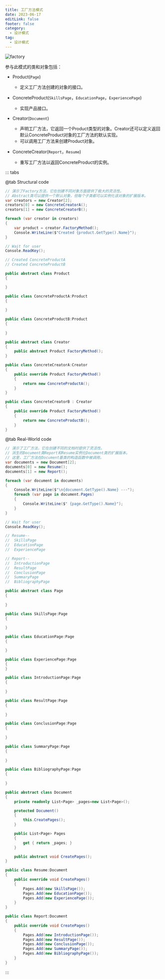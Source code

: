 ```yaml
---
title: 工厂方法模式
date: 2023-06-17
editLink: false
footer: false
category:
  - 设计模式
tag:
  - 设计模式
---
```


![factory](https://nas.ilyl.life:8092/design-pattern/factory.png)

参与此模式的类和对象包括：

- Product(`Page`)
  - 定义工厂方法创建的对象的接口。

- ConcreteProduct(`SkillsPage`，`EducationPage`，`ExperiencePage`)
  - 实现产品接口。

- Creator(`Document`)
  - 声明工厂方法，它返回一个Product类型的对象。Creator还可以定义返回默认ConcreteProduct对象的工厂方法的默认实现。
  - 可以调用工厂方法来创建Product对象。

- ConcreteCreator(`Report`，`Resume`)

  - 重写工厂方法以返回ConcreteProduct的实例。

::: tabs

@tab Structural code

```cs
// 演示了Factory方法，它在创建不同对象方面提供了极大的灵活性。
// Abstract类可以提供一个默认对象，但每个子类都可以实例化该对象的扩展版本。
var creators = new Creator[2];
creators[0] = new ConcreteCreatorA();
creators[1] = new ConcreteCreatorB();

foreach (var creator in creators)
{
    var product = creator.FactoryMethod();
    Console.WriteLine($"Created {product.GetType().Name}");
}

// Wait for user
Console.ReadKey();

// Created ConcreteProductA
// Created ConcreteProductB

public abstract class Product
{

}

public class ConcreteProductA:Product
{
    
}

public class ConcreteProductB:Product
{
    
}

public abstract class Creator
{
    public abstract Product FactoryMethod();
}

public class ConcreteCreatorA:Creator
{
    public override Product FactoryMethod()
    {
        return new ConcreteProductA();
    }
}

public class ConcreteCreatorB : Creator
{
    public override Product FactoryMethod()
    {
        return new ConcreteProductB();
    }
}
```

@tab Real-World code

```cs
// 演示了工厂方法，它在创建不同的文档时提供了灵活性。
// 派生的Document类Report和Resume实例化Document类的扩展版本。
// 这里，工厂方法在Document基类的构造函数中被调用。
var documents = new Document[2];
documents[0] = new Resume();
documents[1] = new Report();

foreach (var document in documents)
{
    Console.WriteLine($"\n{document.GetType().Name} ---");
    foreach (var page in document.Pages)
    {
        Console.WriteLine($" {page.GetType().Name}");
    }
}

// Wait for user
Console.ReadKey();

// Resume--
//  SkillsPage
//  EducationPage
//  ExperiencePage

// Report--
//  IntroductionPage
//  ResultPage
//  ConclusionPage
//  SummaryPage
//  BibliographyPage

public abstract class Page
{
    
}

public class SkillsPage:Page
{
    
}

public class EducationPage:Page
{

}

public class ExperiencePage:Page
{
}

public class IntroductionPage:Page
{
    
}

public class ResultPage:Page
{
    
}

public class ConclusionPage:Page
{
    
}

public class SummaryPage:Page
{
    
}

public class BibliographyPage:Page
{
    
}

public abstract class Document
{
    private readonly List<Page> _pages=new List<Page>();

    protected Document()
    {
        this.CreatePages();
    }

    public List<Page> Pages
    {
        get { return _pages; }
    }

    public abstract void CreatePages();
}

public class Resume:Document
{
    public override void CreatePages()
    {
        Pages.Add(new SkillsPage());
        Pages.Add(new EducationPage());
        Pages.Add(new ExperiencePage());
    }
}

public class Report:Document
{
    public override void CreatePages()
    {
        Pages.Add(new IntroductionPage());
        Pages.Add(new ResultPage());
        Pages.Add(new ConclusionPage());
        Pages.Add(new SummaryPage());
        Pages.Add(new BibliographyPage());
    }
}
```

:::

